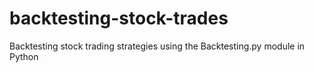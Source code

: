 # backtesting-stock-trades
Backtesting stock trading strategies using the Backtesting.py module in Python
